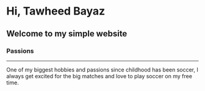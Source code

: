 # Hi, Tawheed Bayaz
Welcome to my simple website
------
### Passions
------
One of my biggest hobbies and passions since childhood has been soccer, I always get excited for the big matches and love to play soccer on my free time.

